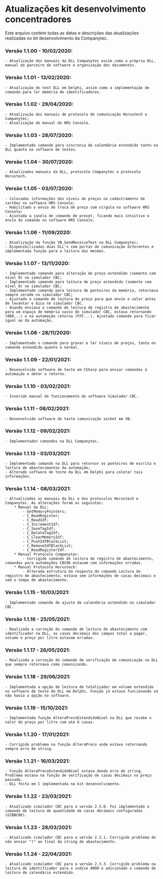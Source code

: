 # Atualizações kit desenvolvimento concentradores
Este arquivo contém todas as datas e descrições das atualizações realizadas no kit desenvolvimento da Companytec.

### Versão 1.1.00 - 10/02/2020:
```
- Atualização dos manuais da DLL Companytec assim como a própria DLL, manual do parceiro de software e organização dos documentos.
```
### Versão 1.1.01 - 13/02/2020:
```
- Atualização do test DLL em Delphi, assim como a implementação de comando para ler memória de identificadores.
```
### Versão 1.1.02 - 29/04/2020:
```
- Atualização dos manuais de protocolo de comunicação Horustech e Companytec;
- Atualização do manual do HRS Console.
```
### Versão 1.1.03 - 28/07/2020:
```
- Implementado comando para sincronia de calendário estendido tanto na DLL quanto no software de testes.
```
### Versão 1.1.04 - 30/07/2020:
```
- Atualizados manuais da DLL, protocolo Companytec e protocolo Horustech.
```
### Versão 1.1.05 - 03/07/2020:
```
- Colocadas informações dos níveis de preços no cadastramento de cartões no software HRS Console;
- Habilitado o envio de troca de preço com vírgula no software HRS Console;
- Ajustada a janela de comando de preset, ficando mais intuitivo o envio do comando no software HRS Console.
```
### Versão 1.1.06 - 11/09/2020:
```
- Atualização da função VB_SendReceiveText na DLL Companytec;
- Disponibilizadas duas DLL's com portas de comunicação diferentes e implementada função para a leitura das mesmas.
```
### Versão 1.1.07 - 13/11/2020:
```
- Implementado comando para alteração de preço estendido (somente com nível 0) no simulador CBC;
- Implementado comando para leitura de preço estendido (somente com nível 0) no simulador CBC;
- Implementado comando para leitura de ponteiros da memória, retornava sempre zerado no simulador CBC;
- Ajustado o comando de leitura de preço para que envie o valor antes de levantar o bico no simulador CBC.
- Quando enviava o comando de leitura de registro de abastecimento para um espaço de memória vazio do simulador CBC, estava retornando (000...) e na automação retorna (FFF...). Ajustado comando para ficar igual ao da automação.
```
### Versão 1.1.08 - 28/11/2020:
```
- Implementado o comando para gravar e ler níveis de preços, tanto no comando estendido quanto o normal.
```
### Versão 1.1.09 - 22/01/2021:
```
- Desenvolvido software de teste em CSharp para enviar comandos à automação e obter o retorno.
```
### Versão 1.1.10 - 03/02/2021:
```
- Inserido manual de funcionamento do software Simulador CBC.
```
### Versão 1.1.11 - 08/02/2021:
```
- Desenvolvido software de teste comunicação socket em VB.
```
### Versão 1.1.12 - 09/02/2021:
```
- Implementados comandos na DLL Companytec.
```
### Versão 1.1.13 - 03/03/2021:
```
- Implementado comando na DLL para retornar os ponteiros de escrita e leitura de abastecimentos da automação;
- Alterado software de teste da DLL em Delphi para coletar tais informações.
```
### Versão 1.1.14 - 08/03/2021:
```
- Altualizados os manuais da DLL e dos protocolos Horustech e Companytec. As alterações foram as seguintes:
	* Manual da DLL:
		- GetMemoryPointers;
		- C_ReadRegister;
		- C_ReadIdf;
		- C_IncrementIdf;
		- C_SaveTagIdf;
		- C_DeleteTagIdf;
		- C_ClearMemoryIdf;
		- C_PushIdfBlackList;
		- C_RemoveIdfBlackList;
		- C_ReadRegisterIdf.
	* Manual Protocolo Companytec:
		- Corrigido comando de leitura de registro de abastecimento, comandos para automações CBC06 estavam com informações erradas.
	* Manual Protocolo Horustech:
		- Alterada estrutura da resposta do comando Leitura de registro de abastecimento, estava sem informações de casas decimais e sem o tempo de abastecimento.
```
### Versão 1.1.15 - 10/03/2021:
```
- Implementado comando de ajuste de calendário estendido no simulador CBC.
```
### Versão 1.1.16 - 25/05/2021:
```
- Realizada a correção do comando de leitura de abastecimento com identificador na DLL, as casas decimais dos campos total a pagar, volume e preço por litro estavam erradas.
```
### Versão 1.1.17 - 26/05/2021:
```
- Realizada a correção do comando de verificação de comunicação na DLL que sempre retornava como comunicando.
```
### Versão 1.1.18 - 29/06/2021:
```
- Implementada a opção de leitura de totalizador em volume extendido no software de teste da DLL em Delphi. Função já estava funcionando só não havia a opção no software.
```
### Versão 1.1.19 - 15/10/2021:
```
- Implementada função AlteraPrecoEstendidoNivel na DLL que recebe o valor do preço por litro com até 6 casas.
```
### Versão 1.1.20 - 17/01/2021:
```
- Corrigido problema na função AlteraPreco onde estava retornando sempre erro de string.
```
### Versão 1.1.21 - 16/03/2021:
```
- Função AlteraPrecoEstendidoNivel estava dando erro de string. Problema estava na função de verificação de casas decimais no preço passado.
- DLL feita em C implementada no kit desenvolvimento.
```
### Versão 1.1.22 - 23/03/2021:
```
- Atualizado simulador CBC para a versão 2.3.0. Foi implementado o comando de leitura de quantidade de casas decimais configuradas (&TBBCKK).
```
### Versão 1.1.23 - 28/03/2021:
```
- Atualizado simulador CBC para a versão 2.3.1. Corrigido problema de não enviar ")" ao final da string de abastecimento.
```
### Versão 1.1.24 - 22/04/2021:
```
- Atualizado simulador CBC para a versão 2.3.3. Corrigido problema na leitura de identificador para o indíce 0000 e adicionado o comando de leitura de calendário estendido.
```